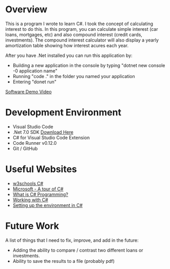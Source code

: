 # Overview

This is a program I wrote to learn C#.  I took the concept of calculating interest to do this.
In this program, you can calculate simple interest (car loans, mortgages, etc) and also compound
interest (credit cards, investments).  The compound interest calculator will also display a yearly
amortization table showing how interest acures each year.

After you have .Net installed you can run this application by:
* Building a new application in the console by typing "dotnet new console -0 application name"
* Running "code ." in the folder you named your application
* Entering "donet run" 

[Software Demo Video](http://youtube.link.goes.here)

# Development Environment

  * Visual Studio Code
  * .Net 7.0 SDK [Download Here](https://dotnet.microsoft.com/en-us/download/dotnet/sdk-for-vs-code?utm_source=vs-code&amp;utm_medium=referral&amp;utm_campaign=sdk-install)
  * C# for Visual Studio Code Extension
  * Code Runner v0.12.0
  * Git / GitHub

# Useful Websites

- [w3schools C#](https://www.w3schools.com/cs/index.php)
- [Microsoft - A tour of C#](https://learn.microsoft.com/en-us/dotnet/csharp/tour-of-csharp/)
- [What is C# Programming?](https://www.pluralsight.com/blog/software-development/everything-you-need-to-know-about-c-#)
- [Working with C#](https://code.visualstudio.com/docs/languages/csharp)
- [Setting up the environment in C#](https://www.geeksforgeeks.org/setting-environment-c-sharp/)

# Future Work

A list of things that I need to fix, improve, and add in the future:

- Adding the ability to compare / contrast two different loans or investments.
- Ability to save the results to a file (probably pdf)

